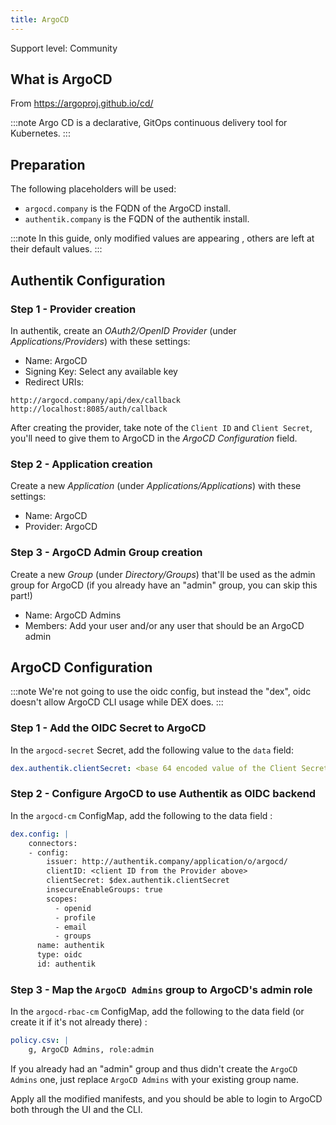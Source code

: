```yaml
---
title: ArgoCD
---
```


<span class="badge badge--secondary">Support level: Community</span>

## What is ArgoCD

From https://argoproj.github.io/cd/

:::note
Argo CD is a declarative, GitOps continuous delivery tool for Kubernetes.
:::

## Preparation

The following placeholders will be used:

-   `argocd.company` is the FQDN of the ArgoCD install.
-   `authentik.company` is the FQDN of the authentik install.

:::note
In this guide, only modified values are appearing , others are left at their default values.
:::

## Authentik Configuration

### Step 1 - Provider creation

In authentik, create an _OAuth2/OpenID Provider_ (under _Applications/Providers_) with these settings:

-   Name: ArgoCD
-   Signing Key: Select any available key
-   Redirect URIs:

```
http://argocd.company/api/dex/callback
http://localhost:8085/auth/callback
```

After creating the provider, take note of the `Client ID` and `Client Secret`, you'll need to give them to ArgoCD in the _ArgoCD Configuration_ field.

### Step 2 - Application creation

Create a new _Application_ (under _Applications/Applications_) with these settings:

-   Name: ArgoCD
-   Provider: ArgoCD

### Step 3 - ArgoCD Admin Group creation

Create a new _Group_ (under _Directory/Groups_) that'll be used as the admin group for ArgoCD (if you already have an "admin" group, you can skip this part!)

-   Name: ArgoCD Admins
-   Members: Add your user and/or any user that should be an ArgoCD admin

## ArgoCD Configuration

:::note
We're not going to use the oidc config, but instead the "dex", oidc doesn't allow ArgoCD CLI usage while DEX does.
:::

### Step 1 - Add the OIDC Secret to ArgoCD

In the `argocd-secret` Secret, add the following value to the `data` field:

```yaml
dex.authentik.clientSecret: <base 64 encoded value of the Client Secret from the Provider above>
```

### Step 2 - Configure ArgoCD to use Authentik as OIDC backend

In the `argocd-cm` ConfigMap, add the following to the data field :

```yaml
dex.config: |
    connectors:
    - config:
        issuer: http://authentik.company/application/o/argocd/
        clientID: <client ID from the Provider above>
        clientSecret: $dex.authentik.clientSecret
        insecureEnableGroups: true
        scopes:
          - openid
          - profile
          - email
          - groups
      name: authentik
      type: oidc
      id: authentik
```

### Step 3 - Map the `ArgoCD Admins` group to ArgoCD's admin role

In the `argocd-rbac-cm` ConfigMap, add the following to the data field (or create it if it's not already there) :

```yaml
policy.csv: |
    g, ArgoCD Admins, role:admin
```

If you already had an "admin" group and thus didn't create the `ArgoCD Admins` one, just replace `ArgoCD Admins` with your existing group name.

Apply all the modified manifests, and you should be able to login to ArgoCD both through the UI and the CLI.
